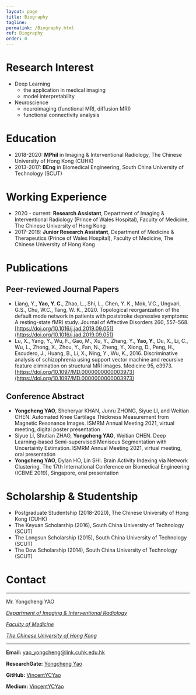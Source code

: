 ```yaml
---
layout: page
title: Biography
tagline: 
permalink: /Biography.html
ref: Biography
order: 0
---
```




# Research Interest

* Deep Learning
  * the application in medical imaging
  * model interpretability
* Neuroscience
  * neuroimaging (functional MRI, diffusion MRI)
  * functional connectivity analysis

# Education

* 2018-2020: **MPhil** in Imaging & Interventional Radiology, The Chinese University of Hong Kong (CUHK)
* 2013-2017: **BEng** in Biomedical Engineering, South China University of Technology (SCUT)

# Working Experience

* 2020 - current: **Research Assistant**, Department of Imaging & Interventional Radiology (Prince of Wales Hospital), Faculty of Medicine, The Chinese University of Hong Kong
* 2017-2018: **Junior Research Assistant**, Department of Medicine & Therapeutics (Prince of Wales Hospital), Faculty of Medicine, The Chinese University of Hong Kong

# Publications

## Peer-reviewed Journal Papers

* Liang, Y., **Yao, Y. C.**, Zhao, L., Shi, L., Chen, Y. K., Mok, V.C., Ungvari, G.S., Chu, W.C., Tang, W. K., 2020. Topological reorganization of the default mode network in patients with poststroke depressive symptoms: A resting-state fMRI study. Journal of Affective Disorders 260, 557–568. [https://doi.org/10.1016/j.jad.2019.09.051](https://doi.org/10.1016/j.jad.2019.09.051)
* Lu, X., Yang, Y., Wu, F., Gao, M., Xu, Y., Zhang, Y., **Yao, Y.**, Du, X., Li, C., Wu, L., Zhong, X., Zhou, Y., Fan, N., Zheng, Y., Xiong, D., Peng, H., Escudero, J., Huang, B., Li, X., Ning, Y., Wu, K., 2016. Discriminative analysis of schizophrenia using support vector machine and recursive feature elimination on structural MRI images. Medicine 95, e3973. [https://doi.org/10.1097/MD.0000000000003973](https://doi.org/10.1097/MD.0000000000003973)

## Conference Abstract

* **Yongcheng YAO**, Sheheryar KHAN, Junru ZHONG, Siyue LI, and Weitian CHEN. Automated Knee Cartilage Thickness Measurement from Magnetic Resonance Images. ISMRM Annual Meeting 2021, virtual meeting, digital poster presentation
* Siyue LI, Shutian ZHAO, **Yongcheng YAO**, Weitian CHEN. Deep Learning-based Semi-supervised Meniscus Segmentation with Uncertainty Estimation. ISMRM Annual Meeting 2021, virtual meeting, oral presentation
* **Yongcheng YAO**, Dylan HO, Lin SHI. Brain Activity Indexing via Network Clustering. The 17th International Conference on Biomedical Engineering (ICBME 2019), Singapore, oral presentation

# Scholarship & Studentship

* Postgraduate Studentship (2018-2020), The Chinese University of Hong Kong (CUHK)
* The Keyuan Scholarship (2016), South China University of Technology (SCUT)
* The Longsun Scholarship (2015), South China University of Technology (SCUT)
* The Dow Scholarship (2014), South China University of Technology (SCUT)

# Contact

---

Mr. Yongcheng YAO 

[*Department of Imaging & Interventional Radiology*](http://www.diir.cuhk.edu.hk)

[*Faculty of Medicine*](https://www.cuhk.edu.hk/english/faculties/medicine.html)

[*The Chinese University of Hong Kong*](https://www.cuhk.edu.hk/english/index.html)

---

**Email:** yao_yongcheng@link.cuhk.edu.hk

**ResearchGate:** [Yongcheng Yao](https://www.researchgate.net/profile/Yongcheng_Yao)

**GitHub:** [VincentYCYao](https://github.com/VincentYCYao)

**Medium:** [VincentYCYao](https://medium.com/@vincentycyao)



